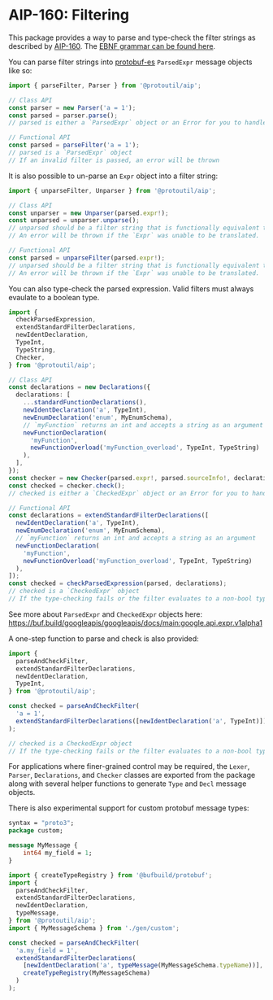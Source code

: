 # AIP-160: Filtering

This package provides a way to parse and type-check the filter strings as described by [AIP-160](https://google.aip.dev/160). The [EBNF grammar can be found here](https://google.aip.dev/assets/misc/ebnf-filtering.txt).

You can parse filter strings into [protobuf-es](https://github.com/bufbuild/protobuf-es) `ParsedExpr` message objects like so:

```ts
import { parseFilter, Parser } from '@protoutil/aip';

// Class API
const parser = new Parser('a = 1');
const parsed = parser.parse();
// parsed is either a `ParsedExpr` object or an Error for you to handle as you see fit

// Functional API
const parsed = parseFilter('a = 1');
// parsed is a `ParsedExpr` object
// If an invalid filter is passed, an error will be thrown
```

It is also possible to un-parse an `Expr` object into a filter string:

```ts
import { unparseFilter, Unparser } from '@protoutil/aip';

// Class API
const unparser = new Unparser(parsed.expr!);
const unparsed = unparser.unparse();
// unparsed should be a filter string that is functionally equivalent to the original parsed string.
// An error will be thrown if the `Expr` was unable to be translated.

// Functional API
const parsed = unparseFilter(parsed.expr!);
// unparsed should be a filter string that is functionally equivalent to the original parsed string.
// An error will be thrown if the `Expr` was unable to be translated.
```

You can also type-check the parsed expression. Valid filters must always evaulate to a boolean type.

```ts
import {
  checkParsedExpression,
  extendStandardFilterDeclarations,
  newIdentDeclaration,
  TypeInt,
  TypeString,
  Checker,
} from '@protoutil/aip';

// Class API
const declarations = new Declarations({
  declarations: [
    ...standardFunctionDeclarations(),
    newIdentDeclaration('a', TypeInt),
    newEnumDeclaration('enum', MyEnumSchema),
    // `myFunction` returns an int and accepts a string as an argument
    newFunctionDeclaration(
      'myFunction',
      newFunctionOverload('myFunction_overload', TypeInt, TypeString)
    ),
  ],
});
const checker = new Checker(parsed.expr!, parsed.sourceInfo!, declarations);
const checked = checker.check();
// checked is either a `CheckedExpr` object or an Error for you to handle as you see fit

// Functional API
const declarations = extendStandardFilterDeclarations([
  newIdentDeclaration('a', TypeInt),
  newEnumDeclaration('enum', MyEnumSchema),
  // `myFunction` returns an int and accepts a string as an argument
  newFunctionDeclaration(
    'myFunction',
    newFunctionOverload('myFunction_overload', TypeInt, TypeString)
  ),
]);
const checked = checkParsedExpression(parsed, declarations);
// checked is a `CheckedExpr` object
// If the type-checking fails or the filter evaluates to a non-bool type, an error will be thrown
```

See more about `ParsedExpr` and `CheckedExpr` objects here: https://buf.build/googleapis/googleapis/docs/main:google.api.expr.v1alpha1

A one-step function to parse and check is also provided:

```ts
import {
  parseAndCheckFilter,
  extendStandardFilterDeclarations,
  newIdentDeclaration,
  TypeInt,
} from '@protoutil/aip';

const checked = parseAndCheckFilter(
  'a = 1',
  extendStandardFilterDeclarations([newIdentDeclaration('a', TypeInt)])
);

// checked is a CheckedExpr object
// If the type-checking fails or the filter evaluates to a non-bool type, an error will be thrown
```

For applications where finer-grained control may be required, the `Lexer`, `Parser`, `Declarations`, and `Checker` classes are exported from the package along with several helper functions to generate `Type` and `Decl` message objects.

There is also experimental support for custom protobuf message types:

```protobuf
syntax = "proto3";
package custom;

message MyMessage {
    int64 my_field = 1;
}
```

```ts
import { createTypeRegistry } from '@bufbuild/protobuf';
import {
  parseAndCheckFilter,
  extendStandardFilterDeclarations,
  newIdentDeclaration,
  typeMessage,
} from '@protoutil/aip';
import { MyMessageSchema } from './gen/custom';

const checked = parseAndCheckFilter(
  'a.my_field = 1',
  extendStandardFilterDeclarations(
    [newIdentDeclaration('a', typeMessage(MyMessageSchema.typeName))],
    createTypeRegistry(MyMessageSchema)
  )
);
```
